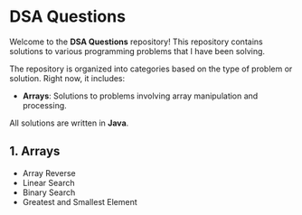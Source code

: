 
# DSA Questions

Welcome to the **DSA Questions** repository! This repository contains solutions to various programming problems that I have been solving. 

The repository is organized into categories based on the type of problem or solution. Right now, it includes:
- **Arrays**: Solutions to problems involving array manipulation and processing.


All solutions are written in **Java**.

## 1. Arrays

  - Array Reverse
  - Linear Search
  - Binary Search
  - Greatest and Smallest Element




